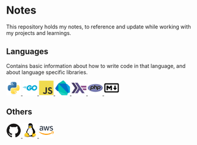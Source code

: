 # Notes
This repository holds my notes, to reference and update while working with my projects and learnings.

## Languages
Contains basic information about how to write code in that language, and about language specific libraries.
<div>
  <a href="https://github.com/pasca-l/notes/tree/main/languages/python">
    <img src="https://github.com/devicons/devicon/blob/master/icons/python/python-original.svg" title="Python" alt="Python" width="40" height="40"/>
  </a>
  <a href="https://github.com/pasca-l/notes/tree/main/languages/go">
    <img src="https://github.com/devicons/devicon/blob/master/icons/go/go-original-wordmark.svg" title="Go" alt="Go" width="40" height="40"/>
  </a>
  <a href="https://github.com/pasca-l/notes/tree/main/languages/javascript">
    <img src="https://github.com/devicons/devicon/blob/master/icons/javascript/javascript-original.svg" title="JavaScript" alt="JavaScript" width="40" height="40"/>
  </a>
  <a href="https://github.com/pasca-l/notes/tree/main/languages/dart">
    <img src="https://github.com/devicons/devicon/blob/master/icons/dart/dart-original.svg" title="Dart" alt="Dart" width="40" height="40"/>
  </a>
  <a href="https://github.com/pasca-l/notes/tree/main/languages/haskell">
    <img src="https://github.com/devicons/devicon/blob/master/icons/haskell/haskell-original.svg" title="Haskell" alt="Haskell" width="40" height="40"/>
  </a>
  <a href="https://github.com/pasca-l/notes/tree/main/languages/php">
    <img src="https://github.com/devicons/devicon/blob/master/icons/php/php-original.svg" title="Php" alt="Php" width="40" height="40"/>
  </a>
  <a href="https://github.com/pasca-l/notes/tree/main/languages/markdown">
    <img src="https://github.com/devicons/devicon/blob/master/icons/markdown/markdown-original.svg" title="Markdown" alt="Markdown" width="40" height="40"/>
  </a>
</div>

## Others
<div>
  <a href="https://github.com/pasca-l/notes/tree/main/github">
    <img src="https://github.com/devicons/devicon/blob/master/icons/github/github-original.svg" title="GitHub" alt="GitHub" width="40" height="40"/>
  </a>
  <a href="https://github.com/pasca-l/notes/tree/main/linux">
    <img src="https://github.com/devicons/devicon/blob/master/icons/linux/linux-original.svg" title="Linux" alt="Linux" width="40" height="40"/>
  </a>
  <a href="https://github.com/pasca-l/notes/tree/main/aws">
    <img src="https://github.com/devicons/devicon/blob/master/icons/amazonwebservices/amazonwebservices-original-wordmark.svg" title="AWS" alt="AWS" width="40" height="40"/>
  </a>
</div>
